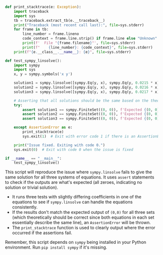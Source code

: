 ```python
def print_stacktrace(e: Exception):
    import traceback
    import sys
    tb = traceback.extract_tb(e.__traceback__)
    print("Traceback (most recent call last):", file=sys.stderr)
    for frame in tb:
        line_number = frame.lineno
        code_context = frame.line.strip() if frame.line else "Unknown"
        print(f'  File "{frame.filename}"', file=sys.stderr)
        print(f"    {line_number}: {code_context}", file=sys.stderr)
    print(f"{e.__class__.__name__}: {e}", file=sys.stderr)

def test_sympy_linsolve():
    import sympy
    import sys
    x, y = sympy.symbols('x y')

    solution1 = sympy.linsolve([sympy.Eq(y, x), sympy.Eq(y, 0.0215 * x)], (x, y))
    solution2 = sympy.linsolve([sympy.Eq(y, x), sympy.Eq(y, 0.0216 * x)], (x, y))
    solution3 = sympy.linsolve([sympy.Eq(y, x), sympy.Eq(y, 0.0217 * x)], (x, y))

    # Asserting that all solutions should be the same based on the theoretical expectation
    try:
        assert solution1 == sympy.FiniteSet((0, 0)), f'Expected {(0, 0)}, got {solution1}'
        assert solution2 == sympy.FiniteSet((0, 0)), f'Expected {(0, 0)}, got {solution2}'
        assert solution3 == sympy.FiniteSet((0, 0)), f'Expected {(0, 0)}, got {solution3}'

    except AssertionError as e:
        print_stacktrace(e)
        sys.exit(1)  # Exit with error code 1 if there is an AssertionError

    print("Issue fixed. Exiting with code 0.")
    sys.exit(0)  # Exit with code 0 when the issue is fixed

if __name__ == "__main__":
    test_sympy_linsolve()
```

This script will reproduce the issue where `sympy.linsolve` fails to give the same solution for all three systems of equations. It uses `assert` statements to check if the outputs are what's expected (all zeroes, indicating no solution or trivial solution).

- It runs three tests with slightly differing coefficients in one of the equations to see if `sympy.linsolve` can handle the equations consistently.
- If the results don't match the expected output of `(0,0)` for all three sets (which theoretically should be correct since both equations in each set essentially describe the same line), an `AssertionError` will be thrown.
- The `print_stacktrace` function is used to clearly output where the error occurred if the assertions fail.

Remember, this script depends on `sympy` being installed in your Python environment. Run `pip install sympy` if it's missing.